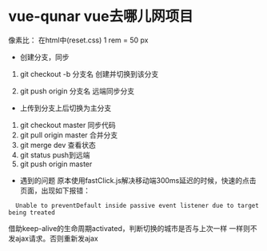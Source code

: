 # vue-qunar vue去哪儿网项目

像素比：
在html中(reset.css)
1 rem = 50 px
- 创建分支，同步
1. git checkout -b 分支名       创建并切换到该分支

2. git push origin 分支名     远端同步分支

- 上传到分支上后切换为主分支
1. git  checkout master
  同步代码
2. git pull origin master
  合并分支
3. git  merge dev
  查看状态
4. git status
  push到远端
5. git push origin master

- 遇到的问题
原本使用fastClick.js解决移动端300ms延迟的时候，快速的点击页面，出现如下报错：
```
  Unable to preventDefault inside passive event listener due to target being treated
```

借助keep-alive的生命周期activated，判断切换的城市是否与上次一样
一样则不发ajax请求。否则重新发ajax